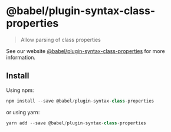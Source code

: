 # @babel/plugin-syntax-class-properties

> Allow parsing of class properties

See our website [@babel/plugin-syntax-class-properties](https://new.babeljs.io/docs/en/next/babel-plugin-syntax-class-properties.html) for more information.

## Install

Using npm:

```js
npm install --save @babel/plugin-syntax-class-properties
```

or using yarn:

```js
yarn add --save @babel/plugin-syntax-class-properties
```
